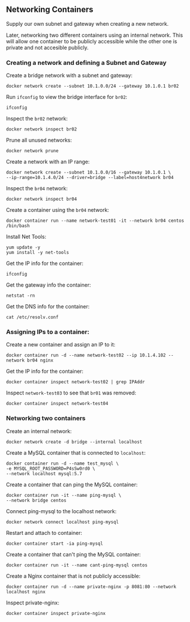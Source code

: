 ## Networking Containers

Supply our own subnet and gateway when creating a new network.

Later, networking two different containers using an internal network. This will allow one container to be publicly accessible while the other one is private and not accesible publicly.

### Creating a network and defining a Subnet and Gateway

Create a bridge network with a subnet and gateway:

    docker network create --subnet 10.1.0.0/24 --gateway 10.1.0.1 br02

Run `ifconfig` to view the bridge interface for `br02`:

    ifconfig

Inspect the `br02` network:

    docker network inspect br02

Prune all unused networks:

    docker network prune

Create a network with an IP range:

    docker network create --subnet 10.1.0.0/16 --gateway 10.1.0.1 \
    --ip-range=10.1.4.0/24 --driver=bridge --label=host4network br04

Inspect the `br04` network:

    docker network inspect br04

Create a container using the `br04` network:

    docker container run --name network-test01 -it --network br04 centos /bin/bash

Install Net Tools:

    yum update -y
    yum install -y net-tools

Get the IP info for the container:

    ifconfig

Get the gateway info the container:

    netstat -rn

Get the DNS info for the container:

    cat /etc/resolv.conf

### Assigning IPs to a container:

Create a new container and assign an IP to it:

    docker container run -d --name network-test02 --ip 10.1.4.102 --network br04 nginx

Get the IP info for the container:

    docker container inspect network-test02 | grep IPAddr

Inspect `network-test03` to see that `br01` was removed:

    docker container inspect network-test04

### Networking two containers

Create an internal network:

    docker network create -d bridge --internal localhost

Create a MySQL container that is connected to `localhost`:

    docker container run -d --name test_mysql \
    -e MYSQL_ROOT_PASSWORD=P4sSw0rd0 \
    --network localhost mysql:5.7

Create a container that can ping the MySQL container:

    docker container run -it --name ping-mysql \
    --network bridge centos

Connect ping-mysql to the localhost network:

    docker network connect localhost ping-mysql

Restart and attach to container:

    docker container start -ia ping-mysql

Create a container that can't ping the MySQL container:

    docker container run -it --name cant-ping-mysql centos

Create a Nginx container that is not publicly accessible:

    docker container run -d --name private-nginx -p 8081:80 --network localhost nginx

Inspect private-nginx:

    docker container inspect private-nginx
